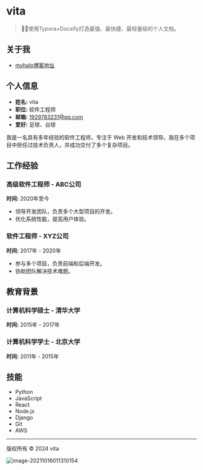 # vita
> 🐱‍🏍使用Typora+Docsify打造最强、最快捷、最轻量级的个人文档。

## 关于我
- [myhalo博客地址](http://www.allfather.top/) 

## 个人信息

- **姓名:** vita
- **职位:** 软件工程师
- **邮箱:** 1929783231@qq.com
- **爱好:** 足球、台球

我是一名具有多年经验的软件工程师，专注于 Web 开发和技术领导。我在多个项目中担任过技术负责人，并成功交付了多个复杂项目。

## 工作经验

### 高级软件工程师 - ABC公司
**时间:** 2020年至今  
- 领导开发团队，负责多个大型项目的开发。
- 优化系统性能，提高用户体验。

### 软件工程师 - XYZ公司
**时间:** 2017年 - 2020年  
- 参与多个项目，负责前端和后端开发。
- 协助团队解决技术难题。

## 教育背景

### 计算机科学硕士 - 清华大学
**时间:** 2015年 - 2017年  

### 计算机科学学士 - 北京大学
**时间:** 2011年 - 2015年  

## 技能

- Python
- JavaScript
- React
- Node.js
- Django
- Git
- AWS

---

版权所有 © 2024 vita

![image-20211016011310154](https://wmimg.com/i/1119/2024/08/66cdc556d6c7a.jpg) 


